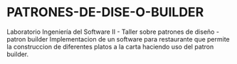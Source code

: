 # PATRONES-DE-DISE-O-BUILDER
Laboratorio Ingeniería del Software II - Taller sobre patrones de diseño - patron builder 
Implementacion de un software para restaurante que permite la construccion de diferentes platos a la carta haciendo uso del patron builder. 
